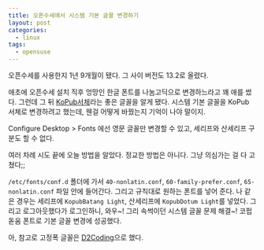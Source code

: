 ```yaml
---
title: 오픈수세에서 시스템 기본 글꼴 변경하기
layout: post
categories:
  - linux
tags:
  - opensuse
---
```


오픈수세를 사용한지 1년 9개월이 됐다. 그 사이 버전도 13.2로 올렸다. 

애초에 오픈수세 설치 직후 엉망인 한글 폰트를 나눔고딕으로 변경하느라고 꽤 애를 썼다. 그런데 그 뒤 [KoPub서체](http://www.kopus.org/biz/electronic/font.aspx)라는 좋은 글꼴을 알게 됐다. 시스템 기본 글꼴을 KoPub 서체로 변경하려고 했는데, 웬걸 어떻게 바꿨는지 기억이 나야 말이지.

Configure Desktop > Fonts 에선 영문 글꼴만 변경할 수 있고, 세리프와 산세리프 구분도 할 수 없다. 

여러 차례 시도 끝에 오늘 방법을 알았다. 정교한 방법은 아니다. 그냥 의심가는 걸 다 고쳤다;;

`/etc/fonts/conf.d` 폴더에 가서 `40-nonlatin.conf`, `60-family-prefer.conf`, `65-nonlatin.conf` 파일 안에 들어간다. 그리고 규칙대로 원하는 폰트를 넣어 준다. 나 같은 경우는 세리프에 `KopubBatang Light`, 산세리프에 `KopubDotum Light`를 넣었다. 그리고 로그아웃했다가 로그인하니, 와우~! 그리 속썩이던 시스템 글꼴 문제 해결~! 코펍돋움 폰트로 기본 글꼴 변경에 성공했다. 

아, 참고로 고정폭 글꼴은 [D2Coding](http://dev.naver.com/projects/d2coding/download)으로 했다.